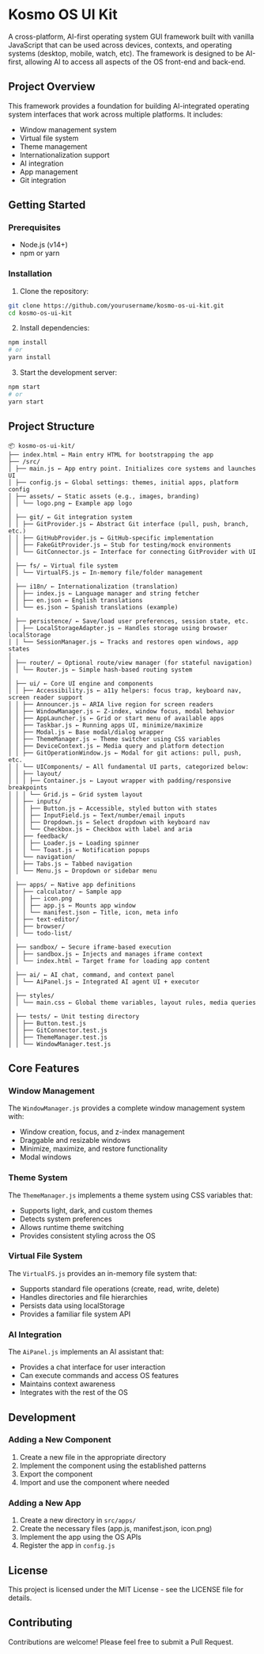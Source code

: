 # Kosmo OS UI Kit

A cross-platform, AI-first operating system GUI framework built with vanilla JavaScript that can be used across devices, contexts, and operating systems (desktop, mobile, watch, etc). The framework is designed to be AI-first, allowing AI to access all aspects of the OS front-end and back-end.

## Project Overview

This framework provides a foundation for building AI-integrated operating system interfaces that work across multiple platforms. It includes:

- Window management system
- Virtual file system
- Theme management
- Internationalization support
- AI integration
- App management
- Git integration

## Getting Started

### Prerequisites

- Node.js (v14+)
- npm or yarn

### Installation

1. Clone the repository:
```bash
git clone https://github.com/yourusername/kosmo-os-ui-kit.git
cd kosmo-os-ui-kit
```

2. Install dependencies:
```bash
npm install
# or
yarn install
```

3. Start the development server:
```bash
npm start
# or
yarn start
```

## Project Structure

```
📦 kosmo-os-ui-kit/
├── index.html ← Main entry HTML for bootstrapping the app
├── /src/
│ ├── main.js ← App entry point. Initializes core systems and launches UI
│ ├── config.js ← Global settings: themes, initial apps, platform config
│ ├── assets/ ← Static assets (e.g., images, branding)
│ │ └── logo.png ← Example app logo
│
│ ├── git/ ← Git integration system
│ │ ├── GitProvider.js ← Abstract Git interface (pull, push, branch, etc.)
│ │ ├── GitHubProvider.js ← GitHub-specific implementation
│ │ ├── FakeGitProvider.js ← Stub for testing/mock environments
│ │ └── GitConnector.js ← Interface for connecting GitProvider with UI
│
│ ├── fs/ ← Virtual file system
│ │ └── VirtualFS.js ← In-memory file/folder management
│
│ ├── i18n/ ← Internationalization (translation)
│ │ ├── index.js ← Language manager and string fetcher
│ │ ├── en.json ← English translations
│ │ └── es.json ← Spanish translations (example)
│
│ ├── persistence/ ← Save/load user preferences, session state, etc.
│ │ ├── LocalStorageAdapter.js ← Handles storage using browser localStorage
│ │ └── SessionManager.js ← Tracks and restores open windows, app states
│
│ ├── router/ ← Optional route/view manager (for stateful navigation)
│ │ └── Router.js ← Simple hash-based routing system
│
│ ├── ui/ ← Core UI engine and components
│ │ ├── Accessibility.js ← a11y helpers: focus trap, keyboard nav, screen reader support
│ │ ├── Announcer.js ← ARIA live region for screen readers
│ │ ├── WindowManager.js ← Z-index, window focus, modal behavior
│ │ ├── AppLauncher.js ← Grid or start menu of available apps
│ │ ├── Taskbar.js ← Running apps UI, minimize/maximize
│ │ ├── Modal.js ← Base modal/dialog wrapper
│ │ ├── ThemeManager.js ← Theme switcher using CSS variables
│ │ ├── DeviceContext.js ← Media query and platform detection
│ │ ├── GitOperationWindow.js ← Modal for git actions: pull, push, etc.
│ │ └── UIComponents/ ← All fundamental UI parts, categorized below:
│ │ ├── layout/
│ │ │ ├── Container.js ← Layout wrapper with padding/responsive breakpoints
│ │ │ └── Grid.js ← Grid system layout
│ │ ├── inputs/
│ │ │ ├── Button.js ← Accessible, styled button with states
│ │ │ ├── InputField.js ← Text/number/email inputs
│ │ │ ├── Dropdown.js ← Select dropdown with keyboard nav
│ │ │ └── Checkbox.js ← Checkbox with label and aria
│ │ ├── feedback/
│ │ │ ├── Loader.js ← Loading spinner
│ │ │ └── Toast.js ← Notification popups
│ │ └── navigation/
│ │ ├── Tabs.js ← Tabbed navigation
│ │ └── Menu.js ← Dropdown or sidebar menu
│
│ ├── apps/ ← Native app definitions
│ │ ├── calculator/ ← Sample app
│ │ │ ├── icon.png
│ │ │ ├── app.js ← Mounts app window
│ │ │ └── manifest.json ← Title, icon, meta info
│ │ ├── text-editor/
│ │ ├── browser/
│ │ └── todo-list/
│
│ ├── sandbox/ ← Secure iframe-based execution
│ │ ├── sandbox.js ← Injects and manages iframe context
│ │ └── index.html ← Target frame for loading app content
│
│ ├── ai/ ← AI chat, command, and context panel
│ │ └── AiPanel.js ← Integrated AI agent UI + executor
│
│ ├── styles/
│ │ └── main.css ← Global theme variables, layout rules, media queries
│
│ ├── tests/ ← Unit testing directory
│ │ ├── Button.test.js
│ │ ├── GitConnector.test.js
│ │ ├── ThemeManager.test.js
│ │ └── WindowManager.test.js
```

## Core Features

### Window Management

The `WindowManager.js` provides a complete window management system with:
- Window creation, focus, and z-index management
- Draggable and resizable windows
- Minimize, maximize, and restore functionality
- Modal windows

### Theme System

The `ThemeManager.js` implements a theme system using CSS variables that:
- Supports light, dark, and custom themes
- Detects system preferences
- Allows runtime theme switching
- Provides consistent styling across the OS

### Virtual File System

The `VirtualFS.js` provides an in-memory file system that:
- Supports standard file operations (create, read, write, delete)
- Handles directories and file hierarchies
- Persists data using localStorage
- Provides a familiar file system API

### AI Integration

The `AiPanel.js` implements an AI assistant that:
- Provides a chat interface for user interaction
- Can execute commands and access OS features
- Maintains context awareness
- Integrates with the rest of the OS

## Development

### Adding a New Component

1. Create a new file in the appropriate directory
2. Implement the component using the established patterns
3. Export the component
4. Import and use the component where needed

### Adding a New App

1. Create a new directory in `src/apps/`
2. Create the necessary files (app.js, manifest.json, icon.png)
3. Implement the app using the OS APIs
4. Register the app in `config.js`

## License

This project is licensed under the MIT License - see the LICENSE file for details.

## Contributing

Contributions are welcome! Please feel free to submit a Pull Request.